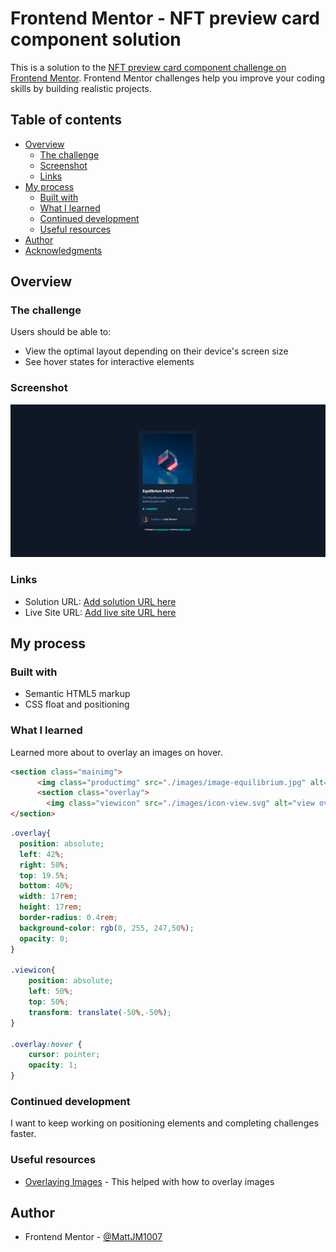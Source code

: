# Frontend Mentor - NFT preview card component solution

This is a solution to the [NFT preview card component challenge on Frontend Mentor](https://www.frontendmentor.io/challenges/nft-preview-card-component-SbdUL_w0U). Frontend Mentor challenges help you improve your coding skills by building realistic projects. 

## Table of contents

- [Overview](#overview)
  - [The challenge](#the-challenge)
  - [Screenshot](#screenshot)
  - [Links](#links)
- [My process](#my-process)
  - [Built with](#built-with)
  - [What I learned](#what-i-learned)
  - [Continued development](#continued-development)
  - [Useful resources](#useful-resources)
- [Author](#author)
- [Acknowledgments](#acknowledgments)


## Overview

### The challenge

Users should be able to:

- View the optimal layout depending on their device's screen size
- See hover states for interactive elements

### Screenshot

![](./screenshot.png)

### Links

- Solution URL: [Add solution URL here](https://github.com/MattJM1007/NFT-Preview-Card)
- Live Site URL: [Add live site URL here](https://mattjm1007.github.io/NFT-Preview-Card/)

## My process

### Built with

- Semantic HTML5 markup
- CSS float and positioning

### What I learned

Learned more about to overlay an images on hover. 

```html
<section class="mainimg">
      <img class="productimg" src="./images/image-equilibrium.jpg" alt="equilibrium cube">
      <section class="overlay">
        <img class="viewicon" src="./images/icon-view.svg" alt="view overlay icon">
</section>
```

```css
.overlay{
  position: absolute;
  left: 42%;
  right: 50%;
  top: 19.5%;
  bottom: 40%;
  width: 17rem;
  height: 17rem;
  border-radius: 0.4rem;
  background-color: rgb(0, 255, 247,50%);
  opacity: 0;
}

.viewicon{
    position: absolute;
    left: 50%;
    top: 50%;
    transform: translate(-50%,-50%);  
}

.overlay:hover {
    cursor: pointer;
    opacity: 1;
}
```

### Continued development

I want to keep working on positioning elements and completing challenges faster.

### Useful resources

- [Overlaying Images](https://www.w3schools.com/howto/howto_css_image_overlay_icon.asp) - This helped with how to overlay images


## Author

- Frontend Mentor - [@MattJM1007](https://www.frontendmentor.io/profile/MattJM1007)

